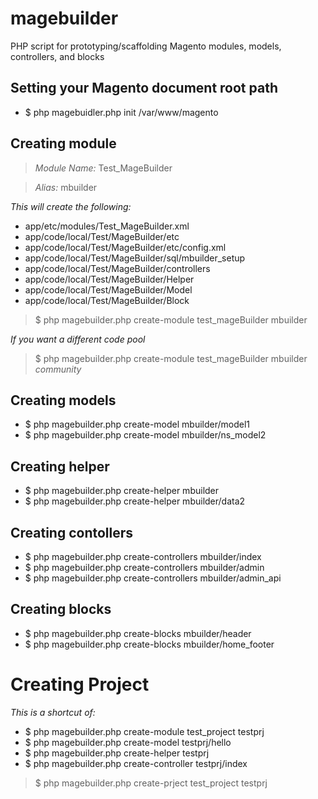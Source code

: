 magebuilder
===========

PHP script for prototyping/scaffolding Magento modules, models, controllers, and blocks

Setting your Magento document root path
---
- $ php magebuidler.php init /var/www/magento


Creating module
---
> *Module Name:* Test_MageBuilder

> *Alias:* mbuilder

*This will create the following:*
- app/etc/modules/Test_MageBuilder.xml
- app/code/local/Test/MageBuilder/etc
- app/code/local/Test/MageBuilder/etc/config.xml
- app/code/local/Test/MageBuilder/sql/mbuilder_setup
- app/code/local/Test/MageBuilder/controllers
- app/code/local/Test/MageBuilder/Helper
- app/code/local/Test/MageBuilder/Model
- app/code/local/Test/MageBuilder/Block

>$ php magebuilder.php create-module test_mageBuilder mbuilder

*If you want a different code pool*

>$ php magebuilder.php create-module test_mageBuilder mbuilder *community*


Creating models
---
- $ php magebuilder.php create-model mbuilder/model1
- $ php magebuilder.php create-model mbuilder/ns_model2

Creating helper
---
- $ php magebuilder.php create-helper mbuilder
- $ php magebuilder.php create-helper mbuilder/data2

Creating contollers
---
- $ php magebuilder.php create-controllers mbuilder/index
- $ php magebuilder.php create-controllers mbuilder/admin
- $ php magebuilder.php create-controllers mbuilder/admin_api

Creating blocks
---
- $ php magebuilder.php create-blocks mbuilder/header
- $ php magebuilder.php create-blocks mbuilder/home_footer


Creating Project
====
*This is a shortcut of:*
- $ php magebuilder.php create-module test_project testprj
- $ php magebuilder.php create-model testprj/hello
- $ php magebuilder.php create-helper testprj
- $ php magebuilder.php create-controller testprj/index

> $ php magebuilder.php create-prject test_project testprj
